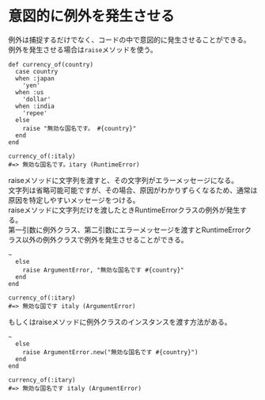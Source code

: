 # 意図的に例外を発生させる
例外は捕捉するだけでなく、コードの中で意図的に発生させることができる。  
例外を発生させる場合は`raise`メソッドを使う。  

```
def currency_of(country)
  case country
  when :japan
    'yen'
  when :us
    'dollar'
  when :india
    'repee'
  else
    raise "無効な国名です。 #{country}"
  end
end

currency_of(:italy)
#=> 無効な国名です。itary (RuntimeError)
```

raiseメソッドに文字列を渡すと、その文字列がエラーメッセージになる。  
文字列は省略可能可能ですが、その場合、原因がわかりずらくなるため、通常は原因を特定しやすいメッセージをつける。  
raiseメソッドに文字列だけを渡したときRuntimeErrorクラスの例外が発生する。  
第一引数に例外クラス、第二引数にエラーメッセージを渡すとRuntimeErrorクラス以外の例外クラスで例外を発生させることができる。  

```
~
  else
    raise ArgumentError, "無効な国名です #{country}"
  end
end

currency_of(:itary)
#=> 無効な国です italy (ArgumentError)
```

もしくはraiseメソッドに例外クラスのインスタンスを渡す方法がある。  

```
~
  else
    raise ArgumentError.new("無効な国名です #{country}")
  end
end

currency_of(:itary)
#=> 無効な国名です italy (ArgumentError)
```

